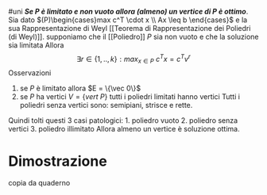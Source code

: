 #uni 
___Se $P$ è limitato e non vuoto allora (almeno) un vertice di $P$ è ottimo___.
Sia dato $(P)\begin{cases}max c^T \cdot x \\ Ax \leq b \end{cases}$  e la sua Rappresentazione di Weyl [[Teorema di Rappresentazione dei Poliedri (di Weyl)]].
supponiamo che il [[Poliedro]] $P$ sia non vuoto e che la soluzione sia limitata
Allora $$\exists r \in \{1,..,k\} : max_{x\in P} \ c^Tx=c^Tv^r$$
Osservazioni
1. se $P$ è limitato allora $E = \{\vec 0\}$ 
2. se $P$ ha vertici $V=\{ vert \ P\}$ 
   tutti i poliedri limitati hanno vertici
   Tutti i poliedri senza vertici sono: semipiani, strisce e rette.
   
Quindi tolti questi 3 casi patologici:
	1. poliedro vuoto
	2. poliedro senza vertici
	3. poliedro illimitato
	Allora almeno un vertice è soluzione ottima.
# Dimostrazione
copia da quaderno
